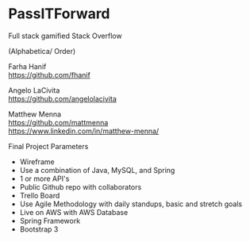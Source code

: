 # PassITForward
Full stack gamified Stack Overflow  

(Alphabetica/ Order)  

Farha Hanif   
https://github.com/fhanif  

Angelo LaCivita  
https://github.com/angelolacivita  

Matthew Menna  
https://github.com/mattmenna  
https://www.linkedin.com/in/matthew-menna/  

Final Project Parameters
* Wireframe
* Use a combination of Java, MySQL, and Spring
* 1 or more API's
* Public Github repo with collaborators
* Trello Board
* Use Agile Methodology with daily standups, basic and stretch goals
* Live on AWS with AWS Database
* Spring Framework  
* Bootstrap 3

